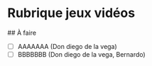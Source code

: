 # Rubrique jeux vidéos
## À faire
- [ ] AAAAAAA (Don diego de la vega)
- [ ] BBBBBBB (Don diego de la vega, Bernardo)
